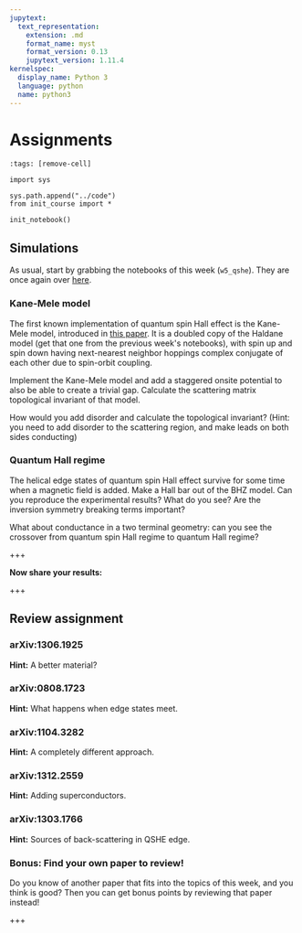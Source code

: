```yaml
---
jupytext:
  text_representation:
    extension: .md
    format_name: myst
    format_version: 0.13
    jupytext_version: 1.11.4
kernelspec:
  display_name: Python 3
  language: python
  name: python3
---
```


# Assignments

```{code-cell} ipython3
:tags: [remove-cell]

import sys

sys.path.append("../code")
from init_course import *

init_notebook()
```

## Simulations

As usual, start by grabbing the notebooks of this week (`w5_qshe`). They are once again over [here](http://tiny.cc/topocm_smc).

### Kane-Mele model

The first known implementation of quantum spin Hall effect is the Kane-Mele model, introduced in [this paper](http://arxiv.org/abs/cond-mat/0411737). It is a doubled copy of the Haldane model (get that one from the previous week's notebooks), with spin up and spin down having next-nearest neighbor hoppings complex conjugate of each other due to spin-orbit coupling.

Implement the Kane-Mele model and add a staggered onsite potential to also be able to create a trivial gap. Calculate the scattering matrix topological invariant of that model.

How would you add disorder and calculate the topological invariant? (Hint: you need to add disorder to the scattering region, and make leads on both sides conducting)

### Quantum Hall regime

The helical edge states of quantum spin Hall effect survive for some time when a magnetic field is added. Make a Hall bar out of the BHZ model. Can you reproduce the experimental results? What do you see? Are the inversion symmetry breaking terms important?

What about conductance in a two terminal geometry: can you see the crossover from quantum spin Hall regime to quantum Hall regime?

+++

**Now share your results:**

+++

## Review assignment

### arXiv:1306.1925

**Hint:** A better material?

### arXiv:0808.1723

**Hint:** What happens when edge states meet.

### arXiv:1104.3282

**Hint:** A completely different approach.

### arXiv:1312.2559

**Hint:** Adding superconductors.

### arXiv:1303.1766

**Hint:** Sources of back-scattering in QSHE edge.

### Bonus: Find your own paper to review!

Do you know of another paper that fits into the topics of this week, and you think is good?
Then you can get bonus points by reviewing that paper instead!

+++
